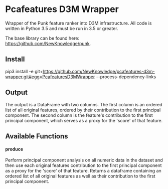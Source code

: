 # Pcafeatures D3M Wrapper
Wrapper of the Punk feature ranker into D3M infrastructure. All code is written in Python 3.5 and must be run in 3.5 or greater.

The base library can be found here: https://github.com/NewKnowledge/punk.

## Install

pip3 install -e git+https://github.com/NewKnowledge/pcafeatures-d3m-wrapper.git#egg=PcafeaturesD3MWrapper --process-dependency-links


## Output
The output is a DataFrame with two columns. The first column is an ordered list of all original features, ordered by their contribution to the first principal component. The second column is the feature's contribution to the first principal component, which serves as a proxy for the 'score' of that feature. 

## Available Functions

#### produce
Perform principal component analysis on all numeric data in the dataset and then use each original features contribution to the first principal component as a proxy for the 'score' of that feature. Returns a dataframe containing an ordered list of all original features as well as their contribution to the first principal component.
